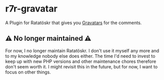 r7r-gravatar
============

A Plugin for Ratatöskr that gives you [Gravatars](http://de.gravatar.com) for the comments.

## ⚠️ No longer maintained ⚠️

For now, I no longer maintain Ratatöskr. I don't use it myself any more and to my knowledge nobody else does either. The time I'd need to invest to keep up with new PHP versions and other maintenance chores therefore don't seem worth it. I might revisit this in the future, but for now, I want to focus on other things.
